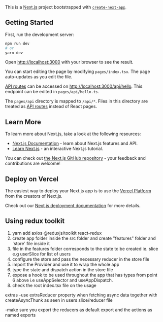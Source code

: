 This is a [Next.js](https://nextjs.org/) project bootstrapped with [`create-next-app`](https://github.com/vercel/next.js/tree/canary/packages/create-next-app).

## Getting Started

First, run the development server:

```bash
npm run dev
# or
yarn dev
```

Open [http://localhost:3000](http://localhost:3000) with your browser to see the result.

You can start editing the page by modifying `pages/index.tsx`. The page auto-updates as you edit the file.

[API routes](https://nextjs.org/docs/api-routes/introduction) can be accessed on [http://localhost:3000/api/hello](http://localhost:3000/api/hello). This endpoint can be edited in `pages/api/hello.ts`.

The `pages/api` directory is mapped to `/api/*`. Files in this directory are treated as [API routes](https://nextjs.org/docs/api-routes/introduction) instead of React pages.

## Learn More

To learn more about Next.js, take a look at the following resources:

- [Next.js Documentation](https://nextjs.org/docs) - learn about Next.js features and API.
- [Learn Next.js](https://nextjs.org/learn) - an interactive Next.js tutorial.

You can check out [the Next.js GitHub repository](https://github.com/vercel/next.js/) - your feedback and contributions are welcome!

## Deploy on Vercel

The easiest way to deploy your Next.js app is to use the [Vercel Platform](https://vercel.com/new?utm_medium=default-template&filter=next.js&utm_source=create-next-app&utm_campaign=create-next-app-readme) from the creators of Next.js.

Check out our [Next.js deployment documentation](https://nextjs.org/docs/deployment) for more details.

## Using redux toolkit

1. yarn add axios @reduxjs/toolkit react-redux
2. create app folder inside the src folder and create "features" folder and 'store' file inside it
3. file in the features folder corresponds to the state to be created ie. slice e.g userSlice for list of users
4. configure the store and pass the necessary reducer in the store file
5. import the Provider and use it to wrap the whole app
6. type the state and dispatch action in the store file
7. expose a hook to be used throughout the app that has types from point 6 above i.e useAppSelector and useAppDispatch.
8. check the root index.tsx file on the usage

extras
-use extraReducer property when fetching async data together with createAsyncThunk as seen in users slice/reducer file

-make sure you export the reducers as default export and the actions as named exports
